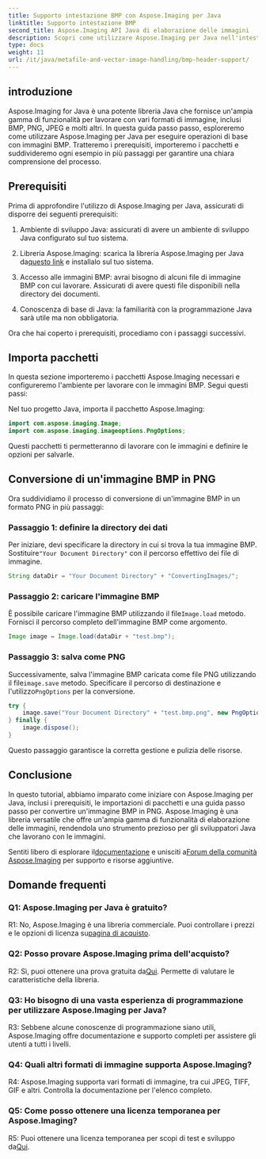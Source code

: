 ```yaml
---
title: Supporto intestazione BMP con Aspose.Imaging per Java
linktitle: Supporto intestazione BMP
second_title: Aspose.Imaging API Java di elaborazione delle immagini
description: Scopri come utilizzare Aspose.Imaging per Java nell'intestazione BMP con facilità. Importa pacchetti, carica immagini e salva in diversi formati passo dopo passo.
type: docs
weight: 11
url: /it/java/metafile-and-vector-image-handling/bmp-header-support/
---
```

## introduzione

Aspose.Imaging for Java è una potente libreria Java che fornisce un'ampia gamma di funzionalità per lavorare con vari formati di immagine, inclusi BMP, PNG, JPEG e molti altri. In questa guida passo passo, esploreremo come utilizzare Aspose.Imaging per Java per eseguire operazioni di base con immagini BMP. Tratteremo i prerequisiti, importeremo i pacchetti e suddivideremo ogni esempio in più passaggi per garantire una chiara comprensione del processo.

## Prerequisiti

Prima di approfondire l'utilizzo di Aspose.Imaging per Java, assicurati di disporre dei seguenti prerequisiti:

1. Ambiente di sviluppo Java: assicurati di avere un ambiente di sviluppo Java configurato sul tuo sistema.

2.  Libreria Aspose.Imaging: scarica la libreria Aspose.Imaging per Java da[questo link](https://releases.aspose.com/imaging/java/) e installalo sul tuo sistema.

3. Accesso alle immagini BMP: avrai bisogno di alcuni file di immagine BMP con cui lavorare. Assicurati di avere questi file disponibili nella directory dei documenti.

4. Conoscenza di base di Java: la familiarità con la programmazione Java sarà utile ma non obbligatoria.

Ora che hai coperto i prerequisiti, procediamo con i passaggi successivi.

## Importa pacchetti

In questa sezione importeremo i pacchetti Aspose.Imaging necessari e configureremo l'ambiente per lavorare con le immagini BMP. Segui questi passi:

Nel tuo progetto Java, importa il pacchetto Aspose.Imaging:

```java
import com.aspose.imaging.Image;
import com.aspose.imaging.imageoptions.PngOptions;
```

Questi pacchetti ti permetteranno di lavorare con le immagini e definire le opzioni per salvarle.

## Conversione di un'immagine BMP in PNG

Ora suddividiamo il processo di conversione di un'immagine BMP in un formato PNG in più passaggi:

### Passaggio 1: definire la directory dei dati

 Per iniziare, devi specificare la directory in cui si trova la tua immagine BMP. Sostituire`"Your Document Directory"` con il percorso effettivo dei file di immagine.

```java
String dataDir = "Your Document Directory" + "ConvertingImages/";
```

### Passaggio 2: caricare l'immagine BMP

È possibile caricare l'immagine BMP utilizzando il file`Image.load` metodo. Fornisci il percorso completo dell'immagine BMP come argomento.

```java
Image image = Image.load(dataDir + "test.bmp");
```

### Passaggio 3: salva come PNG

 Successivamente, salva l'immagine BMP caricata come file PNG utilizzando il file`image.save` metodo. Specificare il percorso di destinazione e l'utilizzo`PngOptions` per la conversione.

```java
try {
    image.save("Your Document Directory" + "test.bmp.png", new PngOptions());
} finally {
    image.dispose();
}
```

Questo passaggio garantisce la corretta gestione e pulizia delle risorse.

## Conclusione

In questo tutorial, abbiamo imparato come iniziare con Aspose.Imaging per Java, inclusi i prerequisiti, le importazioni di pacchetti e una guida passo passo per convertire un'immagine BMP in PNG. Aspose.Imaging è una libreria versatile che offre un'ampia gamma di funzionalità di elaborazione delle immagini, rendendola uno strumento prezioso per gli sviluppatori Java che lavorano con le immagini.

 Sentiti libero di esplorare il[documentazione](https://reference.aspose.com/imaging/java/) e unisciti a[Forum della comunità Aspose.Imaging](https://forum.aspose.com/) per supporto e risorse aggiuntive.

## Domande frequenti

### Q1: Aspose.Imaging per Java è gratuito?

 R1: No, Aspose.Imaging è una libreria commerciale. Puoi controllare i prezzi e le opzioni di licenza su[pagina di acquisto](https://purchase.aspose.com/buy).

### Q2: Posso provare Aspose.Imaging prima dell'acquisto?

R2: Sì, puoi ottenere una prova gratuita da[Qui](https://releases.aspose.com/). Permette di valutare le caratteristiche della libreria.

### Q3: Ho bisogno di una vasta esperienza di programmazione per utilizzare Aspose.Imaging per Java?

R3: Sebbene alcune conoscenze di programmazione siano utili, Aspose.Imaging offre documentazione e supporto completi per assistere gli utenti a tutti i livelli.

### Q4: Quali altri formati di immagine supporta Aspose.Imaging?

R4: Aspose.Imaging supporta vari formati di immagine, tra cui JPEG, TIFF, GIF e altri. Controlla la documentazione per l'elenco completo.

### Q5: Come posso ottenere una licenza temporanea per Aspose.Imaging?

 R5: Puoi ottenere una licenza temporanea per scopi di test e sviluppo da[Qui](https://purchase.aspose.com/temporary-license/).